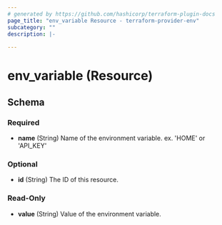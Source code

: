 ```yaml
---
# generated by https://github.com/hashicorp/terraform-plugin-docs
page_title: "env_variable Resource - terraform-provider-env"
subcategory: ""
description: |-
  
---
```


# env_variable (Resource)





<!-- schema generated by tfplugindocs -->
## Schema

### Required

- **name** (String) Name of the environment variable. ex. 'HOME' or 'API_KEY'

### Optional

- **id** (String) The ID of this resource.

### Read-Only

- **value** (String) Value of the environment variable.


